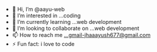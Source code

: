 - 👋 Hi, I’m @aayu-web
- 👀 I’m interested in ...coding
- 🌱 I’m currently learning ...web development
- 💞️ I’m looking to collaborate on ...web development
- 📫 How to reach me ...gmail-jhaaayush677@gmail.com
- ⚡ Fun fact: i love to code

<!---
aayu-web/aayu-web is a ✨ special ✨ repository because its `README.md` (this file) appears on your GitHub profile.
You can click the Preview link to take a look at your changes.
--->
